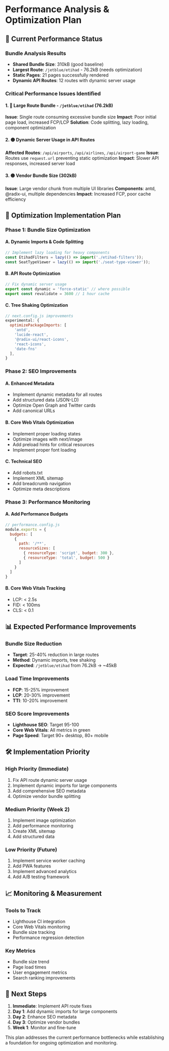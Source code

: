 # Performance Analysis & Optimization Plan

## 🚀 Current Performance Status

### Bundle Analysis Results
- **Shared Bundle Size**: 310kB (good baseline)
- **Largest Route**: `/jetblue/etihad` - 76.2kB (needs optimization)
- **Static Pages**: 21 pages successfully rendered
- **Dynamic API Routes**: 12 routes with dynamic server usage

### Critical Performance Issues Identified

#### 1. 🔴 Large Route Bundle - `/jetblue/etihad` (76.2kB)
**Issue**: Single route consuming excessive bundle size
**Impact**: Poor initial page load, increased FCP/LCP
**Solution**: Code splitting, lazy loading, component optimization

#### 2. 🟡 Dynamic Server Usage in API Routes
**Affected Routes**: `/api/airports`, `/api/airlines`, `/api/airport-game`
**Issue**: Routes use `request.url` preventing static optimization
**Impact**: Slower API responses, increased server load

#### 3. 🟡 Vendor Bundle Size (302kB)
**Issue**: Large vendor chunk from multiple UI libraries
**Components**: antd, @radix-ui, multiple dependencies
**Impact**: Increased FCP, poor cache efficiency

## 🎯 Optimization Implementation Plan

### Phase 1: Bundle Size Optimization

#### A. Dynamic Imports & Code Splitting
```typescript
// Implement lazy loading for heavy components
const EtihadFilters = lazy(() => import('./etihad-filters'));
const SeatTypeViewer = lazy(() => import('./seat-type-viewer'));
```

#### B. API Route Optimization
```typescript
// Fix dynamic server usage
export const dynamic = 'force-static' // where possible
export const revalidate = 3600 // 1 hour cache
```

#### C. Tree Shaking Optimization
```javascript
// next.config.js improvements
experimental: {
  optimizePackageImports: [
    'antd',
    'lucide-react', 
    '@radix-ui/react-icons',
    'react-icons',
    'date-fns'
  ],
}
```

### Phase 2: SEO Improvements

#### A. Enhanced Metadata
- Implement dynamic metadata for all routes
- Add structured data (JSON-LD)
- Optimize Open Graph and Twitter cards
- Add canonical URLs

#### B. Core Web Vitals Optimization
- Implement proper loading states
- Optimize images with next/image
- Add preload hints for critical resources
- Implement proper font loading

#### C. Technical SEO
- Add robots.txt
- Implement XML sitemap
- Add breadcrumb navigation
- Optimize meta descriptions

### Phase 3: Performance Monitoring

#### A. Add Performance Budgets
```javascript
// performance.config.js
module.exports = {
  budgets: [
    {
      path: '/**',
      resourceSizes: [
        { resourceType: 'script', budget: 300 },
        { resourceType: 'total', budget: 500 }
      ]
    }
  ]
}
```

#### B. Core Web Vitals Tracking
- LCP: < 2.5s
- FID: < 100ms  
- CLS: < 0.1

## 📊 Expected Performance Improvements

### Bundle Size Reduction
- **Target**: 25-40% reduction in large routes
- **Method**: Dynamic imports, tree shaking
- **Expected**: `/jetblue/etihad` from 76.2kB → ~45kB

### Load Time Improvements
- **FCP**: 15-25% improvement
- **LCP**: 20-30% improvement
- **TTI**: 10-20% improvement

### SEO Score Improvements
- **Lighthouse SEO**: Target 95-100
- **Core Web Vitals**: All metrics in green
- **Page Speed**: Target 90+ desktop, 80+ mobile

## 🛠 Implementation Priority

### High Priority (Immediate)
1. Fix API route dynamic server usage
2. Implement dynamic imports for large components
3. Add comprehensive SEO metadata
4. Optimize vendor bundle splitting

### Medium Priority (Week 2)
1. Implement image optimization
2. Add performance monitoring
3. Create XML sitemap
4. Add structured data

### Low Priority (Future)
1. Implement service worker caching
2. Add PWA features
3. Implement advanced analytics
4. Add A/B testing framework

## 📈 Monitoring & Measurement

### Tools to Track
- Lighthouse CI integration
- Core Web Vitals monitoring
- Bundle size tracking
- Performance regression detection

### Key Metrics
- Bundle size trend
- Page load times
- User engagement metrics
- Search ranking improvements

## 🚀 Next Steps

1. **Immediate**: Implement API route fixes
2. **Day 1**: Add dynamic imports for large components  
3. **Day 2**: Enhance SEO metadata
4. **Day 3**: Optimize vendor bundles
5. **Week 1**: Monitor and fine-tune

This plan addresses the current performance bottlenecks while establishing a foundation for ongoing optimization and monitoring.